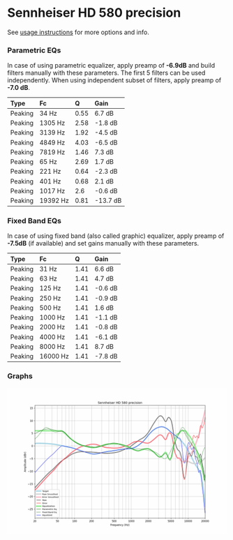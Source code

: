 # Sennheiser HD 580 precision
See [usage instructions](https://github.com/jaakkopasanen/AutoEq#usage) for more options and info.

### Parametric EQs
In case of using parametric equalizer, apply preamp of **-6.9dB** and build filters manually
with these parameters. The first 5 filters can be used independently.
When using independent subset of filters, apply preamp of **-7.0 dB**.

| Type    | Fc       |    Q | Gain     |
|:--------|:---------|:-----|:---------|
| Peaking | 34 Hz    | 0.55 | 6.7 dB   |
| Peaking | 1305 Hz  | 2.58 | -1.8 dB  |
| Peaking | 3139 Hz  | 1.92 | -4.5 dB  |
| Peaking | 4849 Hz  | 4.03 | -6.5 dB  |
| Peaking | 7819 Hz  | 1.46 | 7.3 dB   |
| Peaking | 65 Hz    | 2.69 | 1.7 dB   |
| Peaking | 221 Hz   | 0.64 | -2.3 dB  |
| Peaking | 401 Hz   | 0.68 | 2.1 dB   |
| Peaking | 1017 Hz  | 2.6  | -0.6 dB  |
| Peaking | 19392 Hz | 0.81 | -13.7 dB |

### Fixed Band EQs
In case of using fixed band (also called graphic) equalizer, apply preamp of **-7.5dB**
(if available) and set gains manually with these parameters.

| Type    | Fc       |    Q | Gain    |
|:--------|:---------|:-----|:--------|
| Peaking | 31 Hz    | 1.41 | 6.6 dB  |
| Peaking | 63 Hz    | 1.41 | 4.7 dB  |
| Peaking | 125 Hz   | 1.41 | -0.6 dB |
| Peaking | 250 Hz   | 1.41 | -0.9 dB |
| Peaking | 500 Hz   | 1.41 | 1.6 dB  |
| Peaking | 1000 Hz  | 1.41 | -1.1 dB |
| Peaking | 2000 Hz  | 1.41 | -0.8 dB |
| Peaking | 4000 Hz  | 1.41 | -6.1 dB |
| Peaking | 8000 Hz  | 1.41 | 8.7 dB  |
| Peaking | 16000 Hz | 1.41 | -7.8 dB |

### Graphs
![](./Sennheiser%20HD%20580%20precision.png)